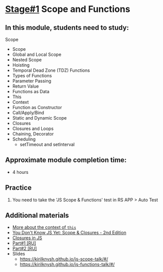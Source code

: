 # [Stage#1](../../) Scope and Functions
## In this module, students need to study:

Scope
- Scope
- Global and Local Scope
- Nested Scope
- Hoisting
- Temporal Dead Zone (TDZ)
Functions
- Types of Functions
- Parameter Passing
- Return Value
- Functions as Data
- This
- Context
- Function as Constructor
- Call/Apply/Bind
- Static and Dynamic Scope
- Closures
- Closures and Loops
- Chaining, Decorator
- Scheduling
    - setTimeout and setInterval

## Approximate module completion time:
- 4 hours

## Practice 
1. You need to take the 'JS Scope & Functions' test in RS APP > Auto Test

## Additional materials
- [More about the context of `this`](https://developer.mozilla.org/ru/docs/Web/JavaScript/Reference/Operators/this)
- [You Don't Know JS Yet: Scope & Closures - 2nd Edition](https://github.com/getify/You-Dont-Know-JS/blob/2nd-ed/scope-closures/README.md)
- [Closures in JS](https://developer.mozilla.org/ru/docs/Web/JavaScript/Closures)
- [Part#1 [RU]](https://www.youtube.com/watch?v=c_rHAYNBotQ)
- [Part#2 [RU]](https://www.youtube.com/watch?v=h5o_tgEMKxY)
- Slides
    - https://kirilknysh.github.io/js-scope-talk/#/
    - https://kirilknysh.github.io/js-functions-talk/#/
